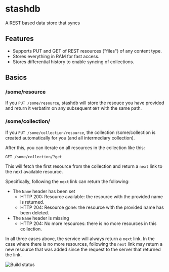 # stashdb

A REST based data store that syncs

## Features

 - Supports PUT and GET of REST resources ("files") of any content type.
 - Stores everything in RAM for fast access.
 - Stores differential history to enable syncing of collections.

## Basics

### /some/resource

If you `PUT /some/resource`, stashdb will store the resouce you have provided and return it verbatim on any subsequent `GET` with the same path.

### /some/collection/

If you `PUT /some/collection/resource`, the collection /some/collection is created automatically for you (and all intermediary collection).

After this, you can iterate on all resources in the collection like this:

    GET /some/collection/?get

This will fetch the first resource from the collection and return a `next` link to the next available resource.

Specifically, following the `next` link can return the following:

 - The `Name` header has been set
   - HTTP 200: Resource available: the resource with the provided name is returned.
   - HTTP 204: Resource gone: the resource with the provided name has been deleted.
 - The `Name` header is missing
   - HTTP 204: No more resources: there is no more resources in this collection.

In all three cases above, the service will always return a `next` link. In the case where there is no more resources, following the `next` link may return a new resource that was added since the request to the server that returned the link. 

![Build status](https://travis-ci.org/Solfisk/stashdb.svg?branch=master)
